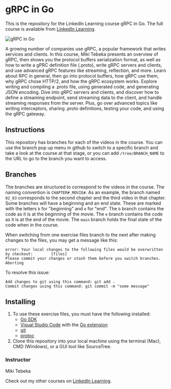 # gRPC in Go
This is the repository for the LinkedIn Learning course gRPC in Go. The full course is available from [LinkedIn Learning][lil-course-url].

![gRPC in Go][lil-thumbnail-url] 

A growing number of companies use gRPC, a popular framework that writes services and clients. In this course, Miki Tebeka presents an overview of gRPC, then shows you the protocol buffers serialization format, as well as how to write a gPRC definition file (.proto), write gRPC servers and clients, and use advanced gRPC features like streaming, reflection, and more. Learn about RPC in general, then go into protocol buffers, how gRPC use them, why gRPC chose HTTP/2, and how the gRPC ecosystem works. Explore writing and compiling a .proto file, using generated code, and generating JSON encoding. Dive into gRPC servers and clients, and discover how to define a streaming endpoint, send streaming data to the client, and handle streaming responses from the server. Plus, go over advanced topics like writing interceptors, sharing .proto definitions, testing your code, and using the gRPC gateway.

## Instructions
This repository has branches for each of the videos in the course. You can use the branch pop up menu in github to switch to a specific branch and take a look at the course at that stage, or you can add `/tree/BRANCH_NAME` to the URL to go to the branch you want to access.

## Branches
The branches are structured to correspond to the videos in the course. The naming convention is `CHAPTER#_MOVIE#`. As an example, the branch named `02_03` corresponds to the second chapter and the third video in that chapter. 
Some branches will have a beginning and an end state. These are marked with the letters `b` for "beginning" and `e` for "end". The `b` branch contains the code as it is at the beginning of the movie. The `e` branch contains the code as it is at the end of the movie. The `main` branch holds the final state of the code when in the course.

When switching from one exercise files branch to the next after making changes to the files, you may get a message like this:

    error: Your local changes to the following files would be overwritten by checkout:        [files]
    Please commit your changes or stash them before you switch branches.
    Aborting

To resolve this issue:
	
    Add changes to git using this command: git add .
	Commit changes using this command: git commit -m "some message"

## Installing
1. To use these exercise files, you must have the following installed:
	- [Go SDK](https://go.dev/dl)
    - [Visual Studio Code](https://code.visualstudio.com/) with the [Go extension](https://marketplace.visualstudio.com/items?itemName=golang.Go)
    - [git](https://git-scm.com/)
    - [protoc](https://grpc.io/docs/protoc-installation/)
2. Clone this repository into your local machine using the terminal (Mac), CMD (Windows), or a GUI tool like SourceTree.


### Instructor

Miki Tebeka 
                            


                            

Check out my other courses on [LinkedIn Learning](https://www.linkedin.com/learning/instructors/miki-tebeka).

[lil-course-url]: https://www.linkedin.com/learning/grpc-in-go?dApp=59033956&leis=LAA
[lil-thumbnail-url]: https://media.licdn.com/dms/image/D560DAQHvWPMe2aZ7Cg/learning-public-crop_288_512/0/1687392757042?e=2147483647&v=beta&t=cVh41jmWdhz2UbV9eACiQVTidae6NydH3qtj0Bz1S5U

